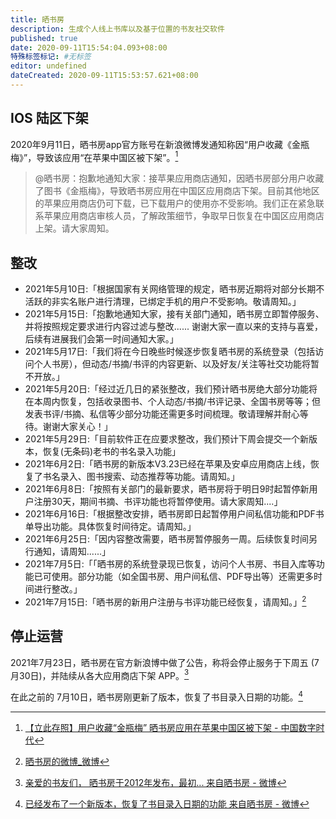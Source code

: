 ```yaml
---
title: 晒书房
description: 生成个人线上书库以及基于位置的书友社交软件
published: true
date: 2020-09-11T15:54:04.093+08:00
特殊标签标记: #无标签
editor: undefined
dateCreated: 2020-09-11T15:53:57.621+08:00
---
```


## IOS 陆区下架

2020年9月11日，晒书房app官方账号在新浪微博发通知称因“用户收藏《金瓶梅》”，导致该应用“在苹果中国区被下架”。[^1]

> @晒书房：抱歉地通知大家：接苹果应用商店通知，因晒书房部分用户收藏了图书《金瓶梅》，导致晒书房应用在中国区应用商店下架。目前其他地区的苹果应用商店仍可下载，已下载用户的使用亦不受影响。我们正在紧急联系苹果应用商店审核人员，了解政策细节，争取早日恢复在中国区应用商店上架。请大家周知。

[^1]: [【立此存照】用户收藏“金瓶梅” 晒书房应用在苹果中国区被下架 - 中国数字时代](https://web.archive.org/web/20200911114832/https://chinadigitaltimes.net/chinese/2020/09/【立此存照】用户收藏金瓶梅-晒书房应用在苹/?utm_source=dlvr.it&utm_medium=twitter)

## 整改

+ 2021年5月10日:「根据国家有关网络管理的规定，晒书房近期将对部分长期不活跃的非实名账户进行清理，已绑定手机的用户不受影响。敬请周知。」
+ 2021年5月15日:「抱歉地通知大家，接有关部门通知，晒书房立即暂停服务、并将按照规定要求进行内容过滤与整改...... 谢谢大家一直以来的支持与喜爱，后续有进展我们会第一时间通知大家。」
+ 2021年5月17日:「我们将在今日晚些时候逐步恢复晒书房的系统登录（包括访问个人书房），但动态/书摘/书评的内容更新、以及好友/关注等社交功能将暂不开放。」
+ 2021年5月20日:「经过近几日的紧张整改，我们预计晒书房绝大部分功能将在本周内恢复，包括收录图书、个人动态/书摘/书评记录、全国书房等等；但发表书评/书摘、私信等少部分功能还需更多时间梳理。敬请理解并耐心等待。谢谢大家关心！」
+ 2021年5月29日:「目前软件正在应要求整改，我们预计下周会提交一个新版本，恢复(无条码)老书的书名录入功能」
+ 2021年6月2日:「晒书房的新版本V3.23已经在苹果及安卓应用商店上线，恢复了书名录入、图书搜索、动态推荐等功能。请周知。」
+ 2021年6月8日:「按照有关部门的最新要求，晒书房将于明日9时起暂停新用户注册30天，期间书摘、书评功能也将暂停使用。请大家周知....」 
+ 2021年6月16日:「根据整改安排，晒书房即日起暂停用户间私信功能和PDF书单导出功能。具体恢复时间待定。请周知。」
+ 2021年6月25日:「因内容整改需要，晒书房暂停服务一周。后续恢复时间另行通知，请周知......」
+ 2021年7月5日:「「晒书房的系统登录现已恢复，访问个人书房、书目入库等功能已可使用。部分功能（如全国书房、用户间私信、PDF导出等）还需更多时间进行整改。」
+ 2021年7月15日:「晒书房的新用户注册与书评功能已经恢复，请周知。」[^xw_shaishufang]

[^xw_shaishufang]: [晒书房的微博_微博](https://weibo.com/shaishufang)

## 停止运营

2021年7月23日，晒书房在官方新浪博中做了公告，称将会停止服务于下周五 (7月30日)，并陆续从各大应用商店下架 APP。[^Kq30cbkFK]

[^Kq30cbkFK]: [亲爱的书友们， 晒书房于2012年发布，最初... 来自晒书房 - 微博](https://weibo.com/2363826370/Kq30cbkFK)

在此之前的 7月10日，晒书房刚更新了版本，恢复了书目录入日期的功能。[^Ko3mYuZog]

[^Ko3mYuZog]: [已经发布了一个新版本，恢复了书目录入日期的功能 来自晒书房 - 微博](https://weibo.com/2363826370/Ko3mYuZog)
